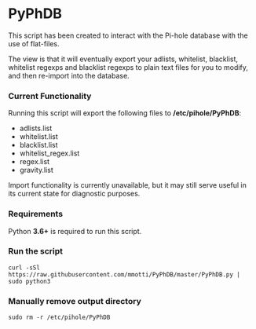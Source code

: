 # PyPhDB
This script has been created to interact with the Pi-hole database with the use of flat-files.

The view is that it will eventually export your adlists, whitelist, blacklist, whitelist regexps and blacklist regexps to plain text files for you to modify, and then re-import into the database.

### Current Functionality ###
Running this script will export the following files to **/etc/pihole/PyPhDB**:
* adlists.list
* whitelist.list
* blacklist.list
* whitelist_regex.list
* regex.list
* gravity.list

Import functionality is currently unavailable, but it may still serve useful in its current state for diagnostic purposes.

### Requirements ###
Python **3.6+** is required to run this script.

### Run the script ###
`curl -sSl https://raw.githubusercontent.com/mmotti/PyPhDB/master/PyPhDB.py | sudo python3`

### Manually remove output directory ###
`sudo rm -r /etc/pihole/PyPhDB`
